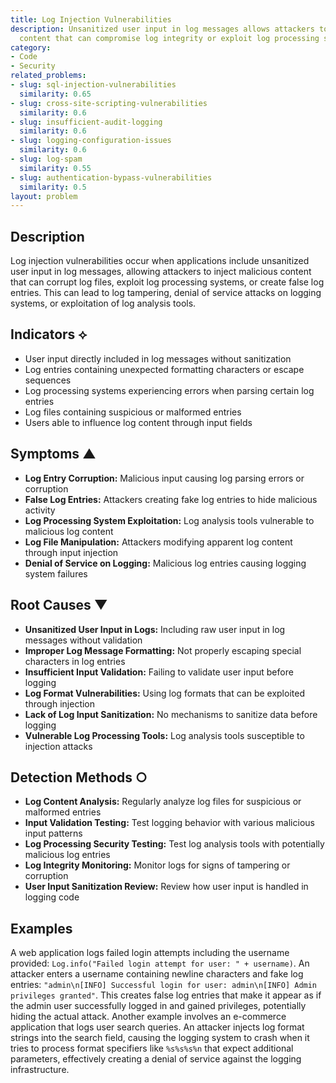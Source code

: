 ```yaml
---
title: Log Injection Vulnerabilities
description: Unsanitized user input in log messages allows attackers to inject malicious
  content that can compromise log integrity or exploit log processing systems.
category:
- Code
- Security
related_problems:
- slug: sql-injection-vulnerabilities
  similarity: 0.65
- slug: cross-site-scripting-vulnerabilities
  similarity: 0.6
- slug: insufficient-audit-logging
  similarity: 0.6
- slug: logging-configuration-issues
  similarity: 0.6
- slug: log-spam
  similarity: 0.55
- slug: authentication-bypass-vulnerabilities
  similarity: 0.5
layout: problem
---
```


## Description

Log injection vulnerabilities occur when applications include unsanitized user input in log messages, allowing attackers to inject malicious content that can corrupt log files, exploit log processing systems, or create false log entries. This can lead to log tampering, denial of service attacks on logging systems, or exploitation of log analysis tools.

## Indicators ⟡

- User input directly included in log messages without sanitization
- Log entries containing unexpected formatting characters or escape sequences
- Log processing systems experiencing errors when parsing certain log entries
- Log files containing suspicious or malformed entries
- Users able to influence log content through input fields

## Symptoms ▲

- **Log Entry Corruption:** Malicious input causing log parsing errors or corruption
- **False Log Entries:** Attackers creating fake log entries to hide malicious activity
- **Log Processing System Exploitation:** Log analysis tools vulnerable to malicious log content
- **Log File Manipulation:** Attackers modifying apparent log content through input injection
- **Denial of Service on Logging:** Malicious log entries causing logging system failures

## Root Causes ▼

- **Unsanitized User Input in Logs:** Including raw user input in log messages without validation
- **Improper Log Message Formatting:** Not properly escaping special characters in log entries
- **Insufficient Input Validation:** Failing to validate user input before logging
- **Log Format Vulnerabilities:** Using log formats that can be exploited through injection
- **Lack of Log Input Sanitization:** No mechanisms to sanitize data before logging
- **Vulnerable Log Processing Tools:** Log analysis tools susceptible to injection attacks

## Detection Methods ○

- **Log Content Analysis:** Regularly analyze log files for suspicious or malformed entries
- **Input Validation Testing:** Test logging behavior with various malicious input patterns
- **Log Processing Security Testing:** Test log analysis tools with potentially malicious log entries
- **Log Integrity Monitoring:** Monitor logs for signs of tampering or corruption
- **User Input Sanitization Review:** Review how user input is handled in logging code

## Examples

A web application logs failed login attempts including the username provided: `Log.info("Failed login attempt for user: " + username)`. An attacker enters a username containing newline characters and fake log entries: `"admin\n[INFO] Successful login for user: admin\n[INFO] Admin privileges granted"`. This creates false log entries that make it appear as if the admin user successfully logged in and gained privileges, potentially hiding the actual attack. Another example involves an e-commerce application that logs user search queries. An attacker injects log format strings into the search field, causing the logging system to crash when it tries to process format specifiers like `%s%s%s%n` that expect additional parameters, effectively creating a denial of service against the logging infrastructure.